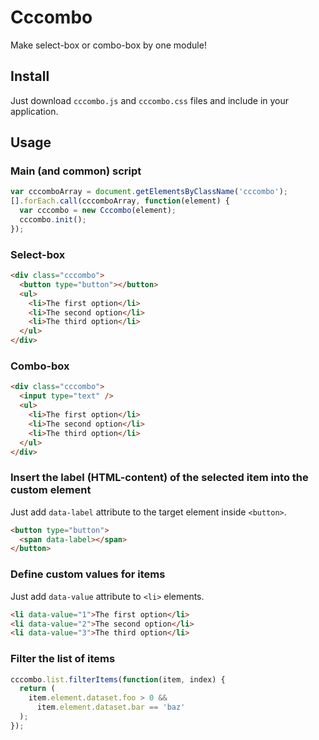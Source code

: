 # Cccombo

Make select-box or combo-box by one module!

## Install

Just download `cccombo.js` and `cccombo.css` files
and include in your application.

## Usage

### Main (and common) script

```javascript
var cccomboArray = document.getElementsByClassName('cccombo');
[].forEach.call(cccomboArray, function(element) {
  var cccombo = new Cccombo(element);
  cccombo.init();
});
```

### Select-box

```html
<div class="cccombo">
  <button type="button"></button>
  <ul>
    <li>The first option</li>
    <li>The second option</li>
    <li>The third option</li>
  </ul>
</div>
```

### Combo-box

```html
<div class="cccombo">
  <input type="text" />
  <ul>
    <li>The first option</li>
    <li>The second option</li>
    <li>The third option</li>
  </ul>
</div>
```

### Insert the label (HTML-content) of the selected item into the custom element

Just add `data-label` attribute to the target element inside `<button>`.

```html
<button type="button">
  <span data-label></span>
</button>
```

### Define custom values for items

Just add `data-value` attribute to `<li>` elements.

```html
<li data-value="1">The first option</li>
<li data-value="2">The second option</li>
<li data-value="3">The third option</li>
```

### Filter the list of items

```javascript
cccombo.list.filterItems(function(item, index) {
  return (
    item.element.dataset.foo > 0 &&
      item.element.dataset.bar == 'baz'
  );
});
```
